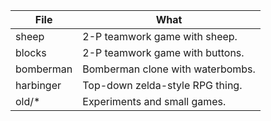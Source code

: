 | File      | What                             |
| --------- | -------------------------------- |
| sheep     | 2-P teamwork game with sheep.    |
| blocks    | 2-P teamwork game with buttons.  |
| bomberman | Bomberman clone with waterbombs. |
| harbinger | Top-down zelda-style RPG thing.  |
| old/*     | Experiments and small games.     |
